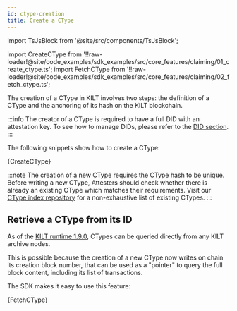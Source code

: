 ```yaml
---
id: ctype-creation
title: Create a CType
---
```


import TsJsBlock from '@site/src/components/TsJsBlock';

import CreateCType from '!!raw-loader!@site/code_examples/sdk_examples/src/core_features/claiming/01_create_ctype.ts';
import FetchCType from '!!raw-loader!@site/code_examples/sdk_examples/src/core_features/claiming/02_fetch_ctype.ts';

The creation of a CType in KILT involves two steps: the definition of a CType and the anchoring of its hash on the KILT blockchain.

:::info
The creator of a CType is required to have a full DID with an attestation key.
To see how to manage DIDs, please refer to the [DID section](../01_dids/03_full_did_update.md).
:::

The following snippets show how to create a CType:

<TsJsBlock>
  {CreateCType}
</TsJsBlock>

:::note
The creation of a new CType requires the CType hash to be unique.
Before writing a new CType, Attesters should check whether there is already an existing CType which matches their requirements.
Visit our [CType index repository](https://github.com/KILTprotocol/ctype-index) for a non-exhaustive list of existing CTypes.
:::

## Retrieve a CType from its ID

As of the [KILT runtime 1.9.0][kilt-runtime-1.9.0], CTypes can be queried directly from any KILT archive nodes.

This is possible because the creation of a new CType now writes on chain its creation block number, that can be used as a "pointer" to query the full block content, including its list of transactions.

The SDK makes it easy to use this feature:

<TsJsBlock>
  {FetchCType}
</TsJsBlock>

[kilt-runtime-1.9.0]: https://github.com/KILTprotocol/kilt-node/releases/tag/1.9.0